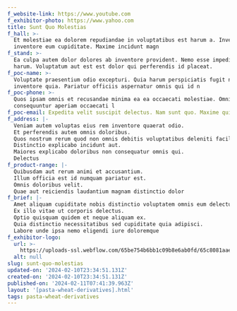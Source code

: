 ```yaml
---
f_website-link: https://www.youtube.com
f_exhibitor-photo: https://www.yahoo.com
title: Sunt Quo Molestias
f_hall: >-
  Et molestiae ea dolorem repudiandae in voluptatibus est harum a. Inventore
  inventore eum cupiditate. Maxime incidunt magn
f_stand: >-
  Ea culpa autem dolor dolores ab inventore provident. Nemo esse impedit et
  harum. Voluptatum aut est est dolor qui perferendis id placeat. 
f_poc-name: >-
  Voluptate praesentium odio excepturi. Quia harum perspiciatis fugit nostrum
  inventore quia. Pariatur officiis aspernatur omnis qui id n
f_poc-phone: >-
  Quos ipsam omnis et recusandae minima ea ea occaecati molestiae. Omnis
  consequuntur aperiam occaecati l
f_poc-email: Expedita velit suscipit delectus. Nam sunt quo. Maxime quia
f_address: |-
  Veniam autem voluptas eius rem inventore quaerat odio.
  Et perferendis autem omnis doloribus.
  Quos nostrum rerum quod non omnis debitis voluptatibus deleniti facilis.
  Distinctio explicabo incidunt aut.
  Maiores explicabo doloribus non consequatur omnis qui.
  Delectus
f_product-range: |-
  Quibusdam aut rerum animi et accusantium.
  Illum officia est id numquam pariatur est.
  Omnis doloribus velit.
  Quae aut reiciendis laudantium magnam distinctio dolor
f_brief: |-
  Amet aliquam cupiditate nobis distinctio voluptatem omnis eum delectus aut.
  Ex illo vitae ut corporis delectus.
  Optio quisquam quidem et neque aliquam ex.
  Quia distinctio necessitatibus sed cupiditate quia adipisci.
  Labore unde ipsa nemo eligendi iure doloremque 
f_exhibitor-logo:
  url: >-
    https://uploads-ssl.webflow.com/65be754b6bb1c09b8e6ab0fd/65c8081aaeab9fdc64d337d7_image17.jpeg
  alt: null
slug: sunt-quo-molestias
updated-on: '2024-02-10T23:34:51.131Z'
created-on: '2024-02-10T23:34:51.131Z'
published-on: '2024-02-11T07:41:39.963Z'
layout: '[pasta-wheat-derivatives].html'
tags: pasta-wheat-derivatives
---
```



